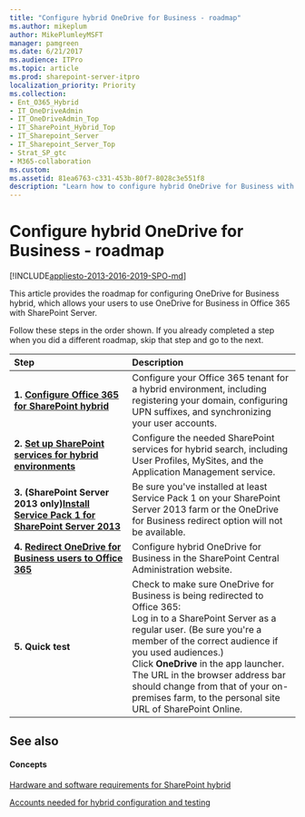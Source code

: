 ```yaml
---
title: "Configure hybrid OneDrive for Business - roadmap"
ms.author: mikeplum
author: MikePlumleyMSFT
manager: pamgreen
ms.date: 6/21/2017
ms.audience: ITPro
ms.topic: article
ms.prod: sharepoint-server-itpro
localization_priority: Priority
ms.collection:
- Ent_O365_Hybrid
- IT_OneDriveAdmin
- IT_OneDriveAdmin_Top
- IT_SharePoint_Hybrid_Top
- IT_Sharepoint_Server
- IT_Sharepoint_Server_Top
- Strat_SP_gtc
- M365-collaboration
ms.custom: 
ms.assetid: 81ea6763-c331-453b-80f7-8028c3e551f8
description: "Learn how to configure hybrid OneDrive for Business with Office 365."
---
```


# Configure hybrid OneDrive for Business - roadmap

[!INCLUDE[appliesto-2013-2016-2019-SPO-md](../includes/appliesto-2013-2016-2019-SPO-md.md)]
  
This article provides the roadmap for configuring OneDrive for Business hybrid, which allows your users to use OneDrive for Business in Office 365 with SharePoint Server.
  
Follow these steps in the order shown. If you already completed a step when you did a different roadmap, skip that step and go to the next.
  
|**Step**|**Description**|
|:-----|:-----|
|**1. [Configure Office 365 for SharePoint hybrid](configure-office-365-for-sharepoint-hybrid.md)** <br/> |Configure your Office 365 tenant for a hybrid environment, including registering your domain, configuring UPN suffixes, and synchronizing your user accounts.  <br/> |
|**2. [Set up SharePoint services for hybrid environments](set-up-sharepoint-services-for-hybrid-environments.md)** <br/> |Configure the needed SharePoint services for hybrid search, including User Profiles, MySites, and the Application Management service.  <br/> |
|**3. (SharePoint Server 2013 only)[Install Service Pack 1 for SharePoint Server 2013](https://go.microsoft.com/fwlink/p/?LinkId=521936)** <br/> |Be sure you've installed at least Service Pack 1 on your SharePoint Server 2013 farm or the OneDrive for Business redirect option will not be available.  <br/> |
|**4. [Redirect OneDrive for Business users to Office 365](configure-hybrid-onedrive-for-business.md)** <br/> |Configure hybrid OneDrive for Business in the SharePoint Central Administration website.  <br/> |
|**5. Quick test** <br/> | Check to make sure OneDrive for Business is being redirected to Office 365:  <br/>  Log in to a SharePoint Server as a regular user. (Be sure you're a member of the correct audience if you used audiences.)  <br/>  Click **OneDrive** in the app launcher.  <br/>  The URL in the browser address bar should change from that of your on-premises farm, to the personal site URL of SharePoint Online.  <br/> |
   
## See also

#### Concepts

[Hardware and software requirements for SharePoint hybrid](hardware-and-software-requirements-for-sharepoint-hybrid.md)
  
[Accounts needed for hybrid configuration and testing](accounts-needed-for-hybrid-configuration-and-testing.md)

